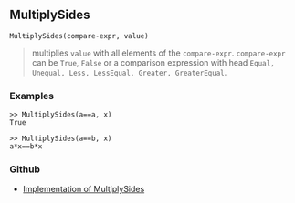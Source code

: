 ## MultiplySides

```
MultiplySides(compare-expr, value) 
```

> multiplies `value` with all elements of the `compare-expr`. `compare-expr` can be `True`, `False` or a comparison expression with head `Equal, Unequal, Less, LessEqual, Greater, GreaterEqual`. 

### Examples

```
>> MultiplySides(a==a, x) 
True      
 
>> MultiplySides(a==b, x)    
a*x==b*x
```
    

### Github

* [Implementation of MultiplySides](https://github.com/axkr/symja_android_library/blob/master/symja_android_library/matheclipse-core/src/main/java/org/matheclipse/core/builtin/SidesFunctions.java#L236) 
